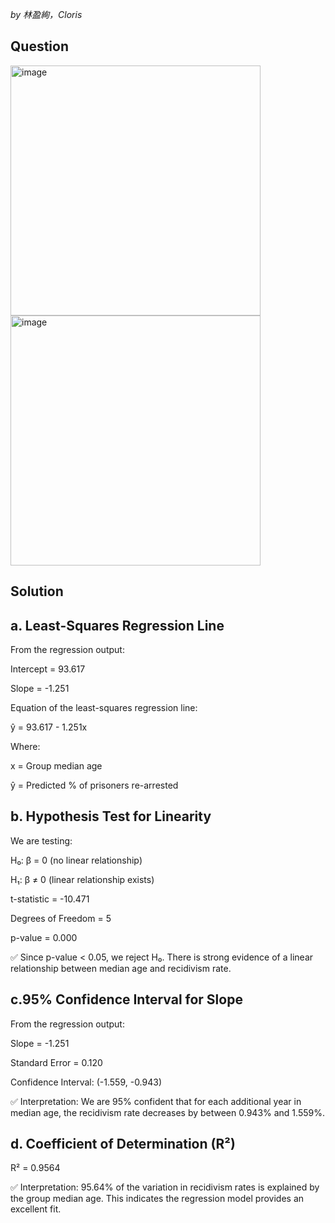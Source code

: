 *by 林盈絢，Cloris*

## Question

<img width="400" alt="image" src="https://github.com/user-attachments/assets/4926bdbc-df10-4ac6-a0de-c32f1b08bc99" /><br>
<img width="400" alt="image" src="https://github.com/user-attachments/assets/503d7b31-2e67-41cf-9ae6-f0ed116ef4e0" />

## Solution
## a. Least-Squares Regression Line

From the regression output:

Intercept = 93.617

Slope = -1.251

Equation of the least-squares regression line:

ŷ = 93.617 - 1.251x

Where:

x = Group median age

ŷ = Predicted % of prisoners re-arrested


## b. Hypothesis Test for Linearity

We are testing:

H₀: β = 0 (no linear relationship)

H₁: β ≠ 0 (linear relationship exists)

t-statistic = -10.471

Degrees of Freedom = 5

p-value = 0.000

✅ Since p-value < 0.05, we reject H₀. There is strong evidence of a linear relationship between median age and recidivism rate.


## c.95% Confidence Interval for Slope

From the regression output:

Slope = -1.251

Standard Error = 0.120

Confidence Interval: (-1.559, -0.943)

✅ Interpretation: We are 95% confident that for each additional year in median age, the recidivism rate decreases by between 0.943% and 1.559%.

## d. Coefficient of Determination (R²)

R² = 0.9564

✅ Interpretation: 95.64% of the variation in recidivism rates is explained by the group median age. This indicates the regression model provides an excellent fit.
